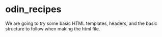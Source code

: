 # odin_recipes

We are going to try some basic HTML templates, headers, and the basic structure to follow when making the html file.
